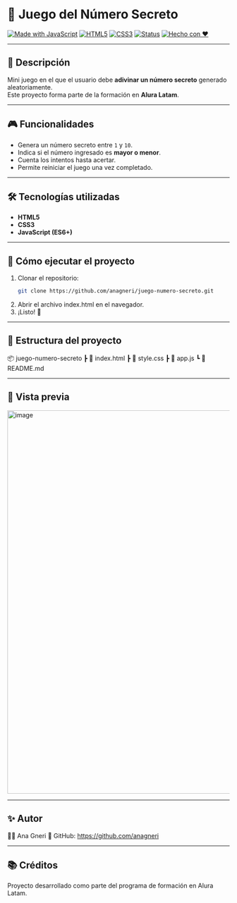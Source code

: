 # 🔢 Juego del Número Secreto

[![Made with JavaScript](https://img.shields.io/badge/Made%20with-JavaScript-F7DF1E?logo=javascript&logoColor=black)](https://developer.mozilla.org/es/docs/Web/JavaScript)
[![HTML5](https://img.shields.io/badge/HTML5-E34F26?logo=html5&logoColor=white)](https://developer.mozilla.org/es/docs/Web/HTML)
[![CSS3](https://img.shields.io/badge/CSS3-1572B6?logo=css3&logoColor=white)](https://developer.mozilla.org/es/docs/Web/CSS)
[![Status](https://img.shields.io/badge/Status-En%20Desarrollo-blue)]()
[![Hecho con ❤️](https://img.shields.io/badge/Hecho%20con-%E2%9D%A4-red)]()

---

## 📌 Descripción
Mini juego en el que el usuario debe **adivinar un número secreto** generado aleatoriamente.  
Este proyecto forma parte de la formación en **Alura Latam**.  

---

## 🎮 Funcionalidades
- Genera un número secreto entre `1` y `10`.
- Indica si el número ingresado es **mayor o menor**.
- Cuenta los intentos hasta acertar.
- Permite reiniciar el juego una vez completado.  

---

## 🛠️ Tecnologías utilizadas
- **HTML5**
- **CSS3**
- **JavaScript (ES6+)**

---

## 🚀 Cómo ejecutar el proyecto
1. Clonar el repositorio:
   ```bash
   git clone https://github.com/anagneri/juego-numero-secreto.git
2. Abrir el archivo index.html en el navegador.
3. ¡Listo! 🎉

---

## 📂 Estructura del proyecto
📦 juego-numero-secreto
 ┣ 📜 index.html
 ┣ 📜 style.css
 ┣ 📜 app.js
 ┗ 📜 README.md

---

## 📸 Vista previa

<img width="1591" height="870" alt="image" src="https://github.com/user-attachments/assets/285ccb79-53a6-45a9-a95d-1e8eefb7a044" />

---

## ✨ Autor

👩‍💻 Ana Gneri
📌 GitHub: https://github.com/anagneri

---

## 📚 Créditos

Proyecto desarrollado como parte del programa de formación en Alura Latam.
